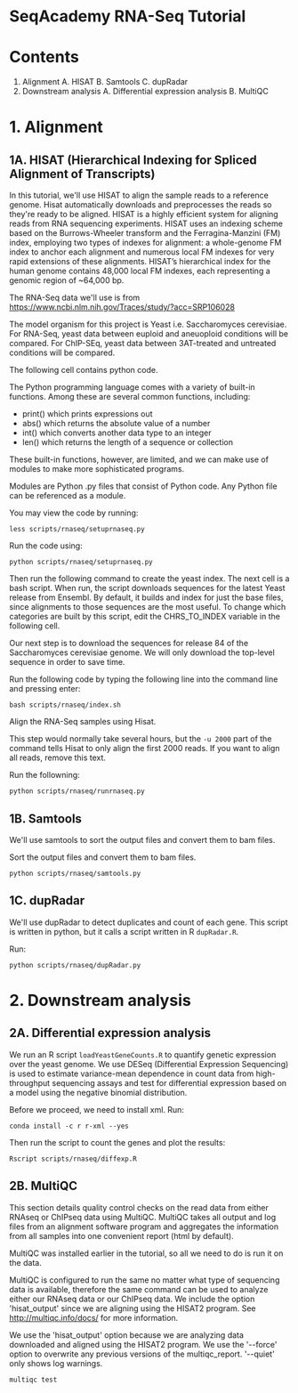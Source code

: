 # SeqAcademy RNA-Seq Tutorial

# Contents
1. Alignment
    A. HISAT 
    B. Samtools
    C. dupRadar
2. Downstream analysis
    A. Differential expression analysis
    B. MultiQC

# 1. Alignment

## 1A. HISAT (Hierarchical Indexing for Spliced Alignment of Transcripts)

In this tutorial, we'll use HISAT to align the sample reads to a reference genome. Hisat automatically downloads and preprocesses the reads so they're ready to be aligned. HISAT is a highly efficient system for aligning reads from RNA sequencing experiments. HISAT uses an indexing scheme based on the Burrows-Wheeler transform and the Ferragina-Manzini (FM) index, employing two types of indexes for alignment: a whole-genome FM index to anchor each alignment and numerous local FM indexes for very rapid extensions of these alignments. HISAT’s hierarchical index for the human genome contains 48,000 local FM indexes, each representing a genomic region of ~64,000 bp.

The RNA-Seq data we'll use is from https://www.ncbi.nlm.nih.gov/Traces/study/?acc=SRP106028

The model organism for this project is Yeast i.e. Saccharomyces cerevisiae. For RNA-Seq, yeast data between euploid and aneuoploid conditions will be compared. For ChIP-SEq, yeast data between 3AT-treated and untreated conditions will be compared.

The following cell contains python code. 

The Python programming language comes with a variety of built-in functions. Among these are several common functions, including:

+ print() which prints expressions out
+ abs() which returns the absolute value of a number
+ int() which converts another data type to an integer
+ len() which returns the length of a sequence or collection

These built-in functions, however, are limited, and we can make use of modules to make more sophisticated programs.

Modules are Python .py files that consist of Python code. Any Python file can be referenced as a module. 

You may view the code by running:

`less scripts/rnaseq/setuprnaseq.py`

Run the code using:

`python scripts/rnaseq/setuprnaseq.py`

Then run the following command to create the yeast index. The next cell is a bash script. When run, the script downloads sequences for the latest Yeast release from Ensembl. By default, it builds and index for just the base files, since alignments to those sequences are the most useful.  To change which categories are built by this script, edit the CHRS_TO_INDEX variable in the following cell. 

Our next step is to download the sequences for release 84 of the Saccharomyces cerevisiae genome.  We will only download the top-level sequence in order to save time.

Run the following code by typing the following line into the command line
and pressing enter:

`bash scripts/rnaseq/index.sh`

Align the RNA-Seq samples using Hisat.

This step would normally take several hours, but the `-u 2000` part of the command tells Hisat to only align the first 2000 reads. If you want to align all reads, remove this text.

Run the followning:

`python scripts/rnaseq/runrnaseq.py`

## 1B. Samtools 

We'll use samtools to sort the output files and convert them to bam files.

Sort the output files and convert them to bam files.

`python scripts/rnaseq/samtools.py`

## 1C. dupRadar

We'll use dupRadar to detect duplicates and count of each gene. This script is written in python, but it calls a script written in R `dupRadar.R`.

Run:

`python scripts/rnaseq/dupRadar.py`

# 2. Downstream analysis

## 2A. Differential expression analysis

We run an R script `loadYeastGeneCounts.R` to quantify genetic expression over the yeast genome. We use DESeq (Differential Expression Sequencing) is used to estimate variance-mean dependence in count data from high-throughput sequencing assays and test for differential expression based on a model using the negative binomial distribution.

Before we proceed, we need to install xml. Run:

`conda install -c r r-xml --yes`

Then run the script to count the genes and plot the results:

`Rscript scripts/rnaseq/diffexp.R`

## 2B. MultiQC

This section details quality control checks on the read data from either RNAseq or ChIPseq data using MultiQC. MultiQC takes all output and log files from an alignment software program and aggregates the information from all samples into one convenient report (html by default).

MultiQC was installed earlier in the tutorial, so all we need to do is run it on the data.

MultiQC is configured to run the same no matter what type of sequencing data is available, therefore the same command can be used to analyze either our RNAseq data or our ChIPseq data.  We include the option 'hisat_output' since we are aligning using the HISAT2 program.  See http://multiqc.info/docs/ for more information.

We use the 'hisat_output' option because we are analyzing data downloaded and aligned using the HISAT2 program.  We use the '--force' option to overwrite any previous versions of the multiqc_report.  '--quiet' only shows log warnings.

`multiqc test`
